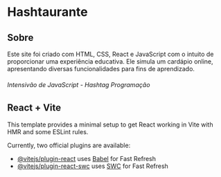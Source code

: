 # Hashtaurante

## Sobre
Este site foi criado com HTML, CSS, React e JavaScript com o intuito de proporcionar uma experiência educativa. Ele simula um cardápio online, apresentando diversas funcionalidades para fins de aprendizado.

###### Intensivão de JavaScript - Hashtag Programação

## React + Vite

This template provides a minimal setup to get React working in Vite with HMR and some ESLint rules.

Currently, two official plugins are available:

- [@vitejs/plugin-react](https://github.com/vitejs/vite-plugin-react/blob/main/packages/plugin-react/README.md) uses [Babel](https://babeljs.io/) for Fast Refresh
- [@vitejs/plugin-react-swc](https://github.com/vitejs/vite-plugin-react-swc) uses [SWC](https://swc.rs/) for Fast Refresh
